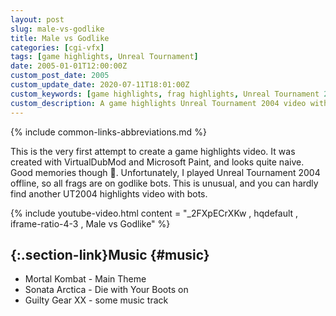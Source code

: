 ```yaml
---
layout: post
slug: male-vs-godlike
title: Male vs Godlike
categories: [cgi-vfx]
tags: [game highlights, Unreal Tournament]
date: 2005-01-01T12:00:00Z
custom_post_date: 2005
custom_update_date: 2020-07-11T18:01:00Z
custom_keywords: [game highlights, frag highlights, Unreal Tournament 2004, UT2004, Unreal Tournament, UT]
custom_description: A game highlights Unreal Tournament 2004 video with Godlike bots.
---
```

{% include common-links-abbreviations.md %}

This is the very first attempt to create a game highlights video.
It was created with VirtualDubMod and Microsoft Paint, and looks quite naive. Good memories though &#x1f642;.
Unfortunately, I played Unreal Tournament 2004 offline, so all frags are on godlike bots.
This is unusual, and you can hardly find another UT2004 highlights video with bots.

{% include youtube-video.html content = "_2FXpECrXKw , hqdefault , iframe-ratio-4-3 , Male vs Godlike" %}

## [](#music){:.section-link}Music {#music}
* Mortal Kombat - Main Theme
* Sonata Arctica - Die with Your Boots on
* Guilty Gear XX - some music track
